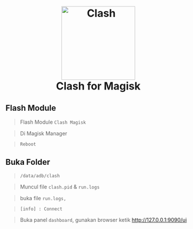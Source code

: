 <h1 align="center"><img src="https://github.com/taamarin/SubClash/blob/main/screenshot/Tak%20berjudul3_20220223032058.png" alt="Clash" width="200">
<br>Clash for Magisk</br>
</h1>

## Flash Module
> Flash Module `Clash Magisk`

> Di Magisk Manager

>`Reboot`

## Buka Folder
> ```/data/adb/clash```

> Muncul file `clash.pid` & `run.logs`

> buka file `run.logs,`

> `[info] : Connect`

> Buka panel `dashboard`, gunakan browser ketik
> http://127.0.0.1:9090/ui
